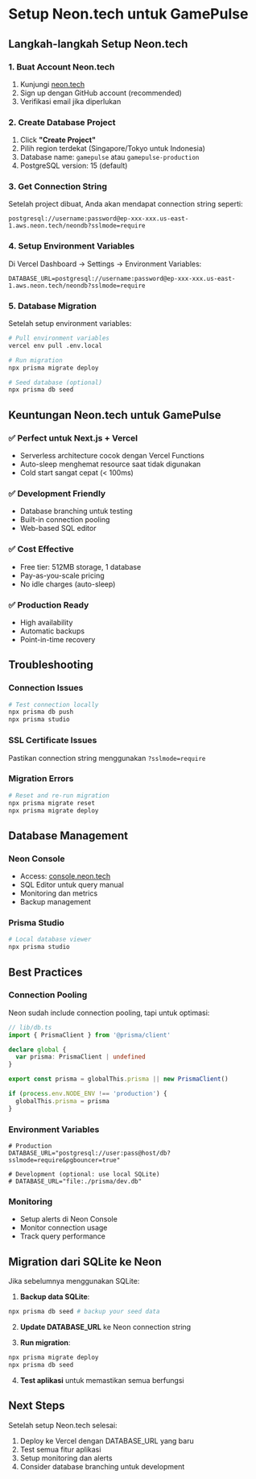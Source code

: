 # Setup Neon.tech untuk GamePulse

## Langkah-langkah Setup Neon.tech

### 1. Buat Account Neon.tech
1. Kunjungi [neon.tech](https://neon.tech)
2. Sign up dengan GitHub account (recommended)
3. Verifikasi email jika diperlukan

### 2. Create Database Project
1. Click **"Create Project"**
2. Pilih region terdekat (Singapore/Tokyo untuk Indonesia)
3. Database name: `gamepulse` atau `gamepulse-production`
4. PostgreSQL version: 15 (default)

### 3. Get Connection String
Setelah project dibuat, Anda akan mendapat connection string seperti:
```
postgresql://username:password@ep-xxx-xxx.us-east-1.aws.neon.tech/neondb?sslmode=require
```

### 4. Setup Environment Variables
Di Vercel Dashboard → Settings → Environment Variables:

```env
DATABASE_URL=postgresql://username:password@ep-xxx-xxx.us-east-1.aws.neon.tech/neondb?sslmode=require
```

### 5. Database Migration
Setelah setup environment variables:

```bash
# Pull environment variables
vercel env pull .env.local

# Run migration
npx prisma migrate deploy

# Seed database (optional)
npx prisma db seed
```

## Keuntungan Neon.tech untuk GamePulse

### ✅ **Perfect untuk Next.js + Vercel**
- Serverless architecture cocok dengan Vercel Functions
- Auto-sleep menghemat resource saat tidak digunakan
- Cold start sangat cepat (< 100ms)

### ✅ **Development Friendly**
- Database branching untuk testing
- Built-in connection pooling
- Web-based SQL editor

### ✅ **Cost Effective**
- Free tier: 512MB storage, 1 database
- Pay-as-you-scale pricing
- No idle charges (auto-sleep)

### ✅ **Production Ready**
- High availability
- Automatic backups
- Point-in-time recovery

## Troubleshooting

### Connection Issues
```bash
# Test connection locally
npx prisma db push
npx prisma studio
```

### SSL Certificate Issues
Pastikan connection string menggunakan `?sslmode=require`

### Migration Errors
```bash
# Reset and re-run migration
npx prisma migrate reset
npx prisma migrate deploy
```

## Database Management

### Neon Console
- Access: [console.neon.tech](https://console.neon.tech)
- SQL Editor untuk query manual
- Monitoring dan metrics
- Backup management

### Prisma Studio
```bash
# Local database viewer
npx prisma studio
```

## Best Practices

### Connection Pooling
Neon sudah include connection pooling, tapi untuk optimasi:

```typescript
// lib/db.ts
import { PrismaClient } from '@prisma/client'

declare global {
  var prisma: PrismaClient | undefined
}

export const prisma = globalThis.prisma || new PrismaClient()

if (process.env.NODE_ENV !== 'production') {
  globalThis.prisma = prisma
}
```

### Environment Variables
```env
# Production
DATABASE_URL="postgresql://user:pass@host/db?sslmode=require&pgbouncer=true"

# Development (optional: use local SQLite)
# DATABASE_URL="file:./prisma/dev.db"
```

### Monitoring
- Setup alerts di Neon Console
- Monitor connection usage
- Track query performance

## Migration dari SQLite ke Neon

Jika sebelumnya menggunakan SQLite:

1. **Backup data SQLite**:
```bash
npx prisma db seed # backup your seed data
```

2. **Update DATABASE_URL** ke Neon connection string

3. **Run migration**:
```bash
npx prisma migrate deploy
npx prisma db seed
```

4. **Test aplikasi** untuk memastikan semua berfungsi

## Next Steps

Setelah setup Neon.tech selesai:
1. Deploy ke Vercel dengan DATABASE_URL yang baru
2. Test semua fitur aplikasi
3. Setup monitoring dan alerts
4. Consider database branching untuk development
